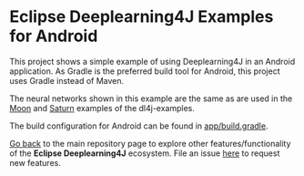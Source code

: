 # Eclipse Deeplearning4J Examples for Android

This project shows a simple example of using Deeplearning4J in an Android application. As Gradle is the preferred build tool for Android, this project uses Gradle instead of Maven.

The neural networks shown in this example are the same as are used in the [Moon](./src/main/java/org/deeplearning4j/examples/quickstart/modeling/feedforward/classification/MoonClassifier.java) and [Saturn](./src/main/java/org/deeplearning4j/examples/quickstart/modeling/feedforward/classification/MoonClassifier.java) examples of the dl4j-examples.

The build configuration for Android can be found in [app/build.gradle](./app/build.gradle).

[Go back](../README.md) to the main repository page to explore other features/functionality of the **Eclipse Deeplearning4J** ecosystem. File an issue [here](https://github.com/eclipse/deeplearning4j-examples/issues) to request new features.


